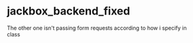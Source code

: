# jackbox_backend_fixed
The other one isn't passing form requests according to how i specify in class